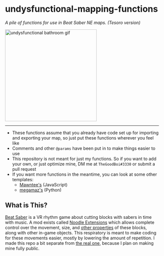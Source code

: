 # undysfunctional-mapping-functions
*A pile of functions for use in Beat Saber NE maps.*
*(Tesoro version)*

<img src="https://cdn.discordapp.com/attachments/803471147898241027/967958369849720842/caption.gif" alt="undysfunctional bathroom gif" title="undysfunctional bathroom" style="width:300px">

---

* These functions assume that you already have code set up for importing and exporting your map, so just put these functions wherever you feel like
* Comments and other `@params` have been put in to make things easier to use
* This repository is not meant for just my functions. So if you want to add your own, or just optimize mine, DM me at `TheGoodBoi#3330` or submit a pull request
* If you want more functions in the meantime, you can look at some other templates:
    * [Mawntee's](https://github.com/Mawntee/Noodle-Extensions-Template-FIle) (JavaScript)
    * [megamaz's](https://github.com/megamaz/python-noodleExtensions-template) (Python)

## What is This?

[Beat Saber](https://beatsaber.com) is a VR rhythm game about cutting blocks with sabers in time with music. A mod exists called [Noodle Extensions](https://noodleextensions.com) which allows complete control over the movement, size, and [other properties](https://github.com/Aeroluna/Heck/wiki/AnimationProperties) of these blocks, along with other in-game objects. This respiratory is meant to make coding for these movements easier, mostly by lowering the amount of repetition. I made this repo a bit separate from [the real one](https://github.com/TheGoodBoi411/undysfunctional-mapping-functions), because I plan on making mine fully public.